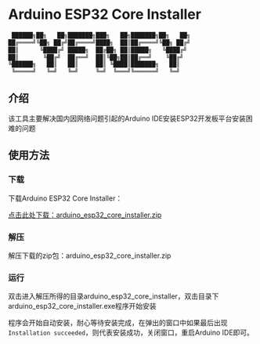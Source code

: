 # Arduino ESP32 Core Installer

```txt
 ██████╗██╗   ██╗███████╗███╗   ██╗███████╗██╗   ██╗
██╔════╝╚██╗ ██╔╝██╔════╝████╗  ██║██╔════╝╚██╗ ██╔╝
██║      ╚████╔╝ █████╗  ██╔██╗ ██║█████╗   ╚████╔╝
██║       ╚██╔╝  ██╔══╝  ██║╚██╗██║██╔══╝    ╚██╔╝
╚██████╗   ██║   ██║     ██║ ╚████║███████╗   ██║
 ╚═════╝   ╚═╝   ╚═╝     ╚═╝  ╚═══╝╚══════╝   ╚═╝
```

## 介绍

该工具主要解决国内因网络问题引起的Arduino IDE安装ESP32开发板平台安装困难的问题

## 使用方法

### 下载

下载Arduino ESP32 Core Installer：

[点击此处下载：arduino_esp32_core_installer.zip](../resource/arduino_esp32_core_installer.zip)

### 解压

解压下载的zip包：arduino_esp32_core_installer.zip

### 运行

双击进入解压所得的目录arduino_esp32_core_installer，双击目录下arduino_esp32_core_installer.exe程序开始安装
  
程序会开始自动安装，耐心等待安装完成，在弹出的窗口中如果最后出现```Installation succeeded```，则代表安装成功，关闭窗口，重启Arduino IDE即可。
